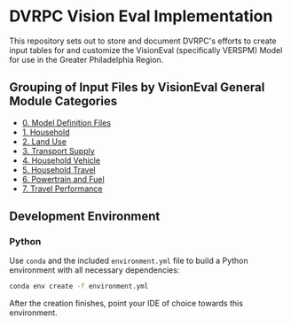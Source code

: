 # DVRPC Vision Eval Implementation
This repository sets out to store and document DVRPC's efforts to create input tables for and customize the VisionEval (specifically VERSPM) Model for use in the Greater Philadelphia Region.

## Grouping of Input Files by VisionEval General Module Categories

- [0. Model Definition Files](Generating%20Input%20Tables/0.%20Model%20Definitition%20Files/0.%20Model%20Definition%20Files.md)
- [1. Household](Generating%20Input%20Tables/1.%20Household/1.%20Household.md)
- [2. Land Use](Generating%20Input%20Tables/2.%20Land%20Use/2.%20Land%20Use.md)
- [3. Transport Supply](Generating%20Input%20Tables/3.%20Transport%20Supply/3.%20Transport%20Supply.md)
- [4. Household Vehicle](Generating%20Input%20Tables/4.%20Household%20Vehicle/4.%20Household%20Vehicle.md)
- [5. Household Travel](Generating%20Input%20Tables/5.%20Household%20Travel/5.%20Household%20Travel.md)
- [6. Powertrain and Fuel](Generating%20Input%20Tables/6.%20Powertrain%20and%20Fuel/6.%20Powertrain%20and%20Fuel.md)
- [7. Travel Performance](Generating%20Input%20Tables/7.%20Travel%20Performance/7.%20Travel%20Performance.md)


## Development Environment

### Python

Use `conda` and the included `environment.yml` file to build a Python environment with all necessary dependencies:

```bash
conda env create -f environment.yml
```

After the creation finishes, point your IDE of choice towards this environment.

